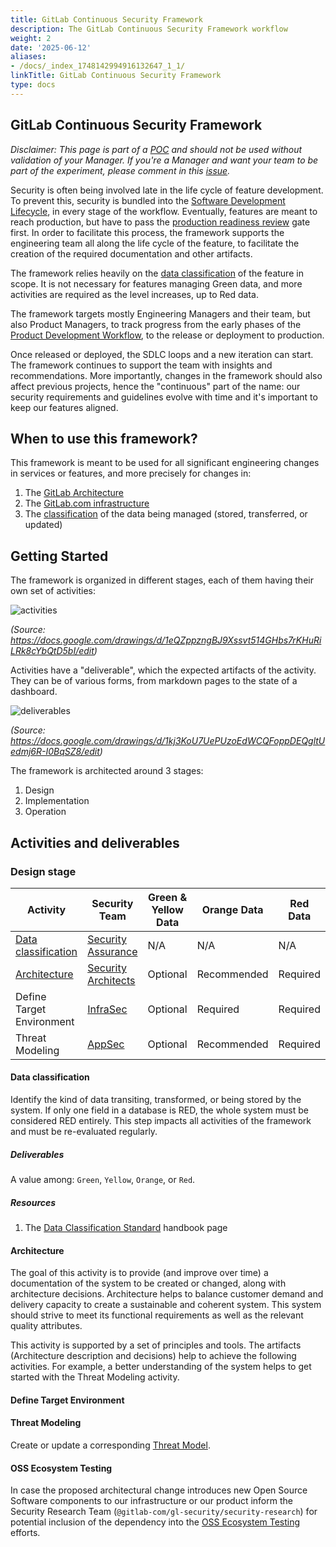 ```yaml
---
title: GitLab Continuous Security Framework
description: The GitLab Continuous Security Framework workflow
weight: 2
date: '2025-06-12'
aliases:
- /docs/_index_1748142994916132647_1_1/
linkTitle: GitLab Continuous Security Framework
type: docs
---
```


## GitLab Continuous Security Framework

*Disclaimer: This page is part of a
[POC](https://gitlab.com/groups/gitlab-com/gl-security/-/epics/169) and should not be used without
validation of your Manager. If you're a Manager and want your team to be part of the experiment,
please comment in this
[issue](https://gitlab.com/gitlab-com/gl-security/security-architecture/general/-/issues/12).*

Security is often being involved late in the life cycle of feature development. To prevent this,
security is bundled into the [Software Development Lifecycle](https://about.gitlab.com/stages-devops-lifecycle/), in every
stage of the workflow. Eventually, features are meant to reach production, but have to pass the
[production readiness review](/handbook/engineering/infrastructure/production/readiness/) gate
first. In order to facilitate this process, the framework supports the engineering team all along
the life cycle of the feature, to facilitate the creation of the required documentation and other
artifacts.

The framework relies heavily on the [data classification](/handbook/security/standards/data-classification-standard/) of the feature in
scope. It is not necessary for features managing Green data, and more activities are required as the
level increases, up to Red data.

The framework targets mostly Engineering Managers and their team, but also Product Managers, to
track progress from the early phases of the [Product Development Workflow](/handbook/product-development/product-development-flow/), to the release or deployment to production.

Once released or deployed, the SDLC loops and a new iteration can start. The framework continues to
support the team with insights and recommendations. More importantly, changes in the framework
should also affect previous projects, hence the "continuous" part of the name: our security
requirements and guidelines evolve with time and it's important to keep our features aligned.

## When to use this framework?

This framework is meant to be used for all significant engineering changes in services or features,
and more precisely for changes in:

1. The [GitLab Architecture](https://docs.gitlab.com/ee/development/architecture.html)
1. The [GitLab.com    infrastructure](/handbook/engineering/infrastructure/production/architecture/)
1. The [classification](/handbook/security/standards/data-classification-standard/) of
   the data being managed (stored, transferred, or updated)

## Getting Started

The framework is organized in different stages, each of them having their own set of activities:

![activities](/images/security/gl-csf/activities.svg)

*(Source: https://docs.google.com/drawings/d/1eQZppzngBJ9Xssvt514GHbs7rKHuRiLRk8cYbQtD5bI/edit)*

Activities have a "deliverable", which the expected artifacts of the activity. They can be of
various forms, from markdown pages to the state of a dashboard.

![deliverables](/images/security/gl-csf/deliverables.svg)

*(Source: https://docs.google.com/drawings/d/1kj3KoU7UePUzoEdWCQFoppDEQgltUedmj6R-I0BqSZ8/edit)*

The framework is architected around 3 stages:

1. Design
1. Implementation
1. Operation

## Activities and deliverables

### Design stage

| Activity | Security Team | Green & Yellow Data | Orange Data | Red Data |
| -------- | ------------- | ------------------- | ----------- | -------- |
| [Data classification](#data-classification) | [Security Assurance](/handbook/security/security-assurance/) | N/A | N/A | N/A |
| [Architecture](architecture.html) | [Security Architects](/handbook/security/product-security/security-platforms-architecture/security-architecture/) | Optional| Recommended | Required |
| Define Target Environment | [InfraSec](/handbook/security/product-security/infrastructure-security/) | Optional | Required | Required |
| Threat Modeling | [AppSec](/handbook/security/product-security/application-security/) | Optional | Recommended | Required |

#### Data classification

Identify the kind of data transiting, transformed, or being stored by the system. If only one field
in a database is RED, the whole system must be considered RED entirely.
This step impacts all activities of the framework and must be re-evaluated regularly.

##### Deliverables

A value among: `Green`, `Yellow`, `Orange`, or `Red`.

##### Resources

1. The [Data Classification Standard](/handbook/security/standards/data-classification-standard/) handbook page

#### Architecture

The goal of this activity is to provide (and improve over time) a documentation of the system to be
created or changed, along with architecture decisions. Architecture helps to balance customer demand
and delivery capacity to create a sustainable and coherent system. This system should strive to meet
its functional requirements as well as the relevant quality attributes.

This activity is supported by a set of principles and tools. The artifacts (Architecture description
and decisions) help to achieve the following activities. For example, a better understanding of the
system helps to get started with the Threat Modeling activity.

#### Define Target Environment

#### Threat Modeling

Create or update a corresponding [Threat Model](../product-security/application-security/threat-modeling/).

#### OSS Ecosystem Testing

In case the proposed architectural change introduces new Open Source Software components to our
infrastructure or our product inform the Security Research Team
(`@gitlab-com/gl-security/security-research`) for potential inclusion of the dependency into the
[OSS Ecosystem Testing](/handbook/security/product-security/security-platforms-architecture/security-research/#gitlab-ecosystem-security-testing)
efforts.
